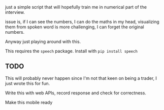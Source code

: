 just a simple script that will hopefully train me in numerical part of the interview.

issue is, if I can see the numbers, I can do the maths in my head, visualizing them from spoken word is more challenging, I can forget the original numbers.

Anyway just playing around with this.

This requires the `speech` package. Install with `pip install speech`


## TODO

This will probably never happen since I'm not that keen on being a trader, I just wrote this for fun.

Write this with web APIs, record response and check for correctness.

Make this mobile ready
